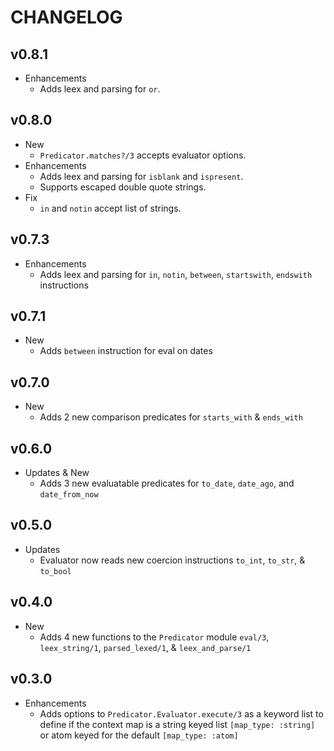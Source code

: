 # CHANGELOG

## v0.8.1
* Enhancements
  * Adds leex and parsing for `or`.

## v0.8.0
  * New
    * `Predicator.matches?/3` accepts evaluator options.
  * Enhancements
    * Adds leex and parsing for `isblank` and `ispresent`.
    * Supports escaped double quote strings.
  * Fix
    * `in` and `notin` accept list of strings.

## v0.7.3
  * Enhancements
    * Adds leex and parsing for `in`, `notin`, `between`, `startswith`, `endswith` instructions

## v0.7.1
  * New
    * Adds `between` instruction for eval on dates

## v0.7.0
  * New
    * Adds 2 new comparison predicates for `starts_with` & `ends_with`

## v0.6.0
  * Updates & New
    * Adds 3 new evaluatable predicates for `to_date`, `date_ago`, and `date_from_now`

## v0.5.0
  * Updates
    * Evaluator now reads new coercion instructions `to_int`, `to_str`, & `to_bool`

## v0.4.0
  * New
    * Adds 4 new functions to the `Predicator` module `eval/3`, `leex_string/1`, `parsed_lexed/1`, & `leex_and_parse/1`

## v0.3.0
  * Enhancements
    * Adds options to `Predicator.Evaluator.execute/3` as a keyword list to define if the context map is a string keyed list `[map_type: :string]` or atom keyed for the default `[map_type: :atom]`
